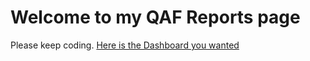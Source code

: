 <h1> Welcome to my QAF Reports page </h1>

Please keep coding.
<a href="./dashboard.htm">Here is the Dashboard you wanted</a>
